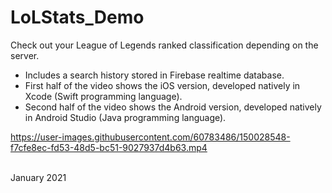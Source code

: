 # LoLStats_Demo
Check out your League of Legends ranked classification depending on the server.  <br />
- Includes a search history stored in Firebase realtime database. 
- First half of the video shows the iOS version, developed natively in Xcode (Swift programming language).
- Second half of the video shows the Android version, developed natively in Android Studio (Java programming language).



https://user-images.githubusercontent.com/60783486/150028548-f7cfe8ec-fd53-48d5-bc51-9027937d4b63.mp4

<br />
January 2021
